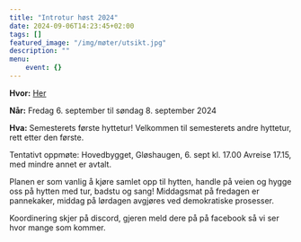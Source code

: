 ```yaml
---
title: "Introtur høst 2024"
date: 2024-09-06T14:23:45+02:00
tags: []
featured_image: "/img/møter/utsikt.jpg"
description: ""
menu:
    event: {}
---
```


**Hvor:** [Her](https://www.google.com/maps/place/Duddelibu/@63.2766037,10.9887312,56180m/data=!3m1!1e3!4m10!1m2!2m1!1sduddelibu!3m6!1s0x466d19000f80b0b5:0x88382045b2a6b903!8m2!3d63.2826636!4d10.9046015!15sCglkdWRkZWxpYnWSAQtzcG9ydHNfY2x1YuABAA!16s%2Fg%2F11w8kcf8r_?entry=ttu&g_ep=EgoyMDI0MDgyNy4wIKXMDSoASAFQAw%3D%3D)

**Når:** Fredag 6. september til søndag 8. september 2024

**Hva:** Semesterets første hyttetur!
Velkommen til semesterets andre hyttetur, rett etter den første.

Tentativt oppmøte: Hovedbygget, Gløshaugen, 6. sept kl. 17.00
Avreise 17.15, med mindre annet er avtalt.

Planen er som vanlig å kjøre samlet opp til hytten, handle på veien og hygge oss på hytten med tur, badstu og sang!
Middagsmat på fredagen er pannekaker, middag på lørdagen avgjøres ved demokratiske prosesser.

Koordinering skjer på discord, gjeren meld dere på på facebook så vi ser hvor mange som kommer.
